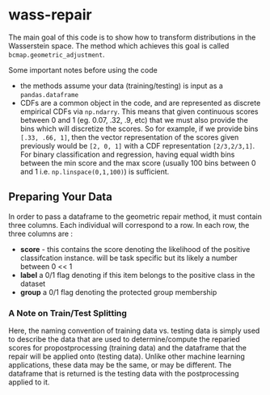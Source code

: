 # wass-repair


The main goal of this code is to show how to transform distributions in the Wasserstein space. The method which achieves this goal is called `bcmap.geometric_adjustment`. 

Some important notes before using the code
* the methods assume your data (training/testing) is input as a `pandas.dataframe`
* CDFs are a common object in the code, and are represented as discrete empirical CDFs via `np.ndarry`.  This means that given continuous scores between 0 and 1 (eg. 0.07, .32, .9, etc) that we must also provide the bins which will discretize the scores. So for example, if we provide bins `[.33, .66, 1]`, then the vector representation of the scores given previously would be `[2, 0, 1]` with a CDF representation `[2/3,2/3,1]`.  For binary classification and regression, having equal width bins between the min score and the max score (usually 100 bins between 0 and 1 i.e. `np.linspace(0,1,100)`) is sufficient. 


## Preparing Your Data 
In order to pass a dataframe to the geometric repair method, it must contain three columns.  Each individual will correspond to a row.  In each row, the three columns are :
* **score** - this contains the score denoting the likelihood of the positive classifcation instance. will be task specific but its likely a number between 0 << 1 
* **label** a 0/1 flag denoting if this item belongs to the positive class in the dataset 
* **group** a 0/1 flag denoting the protected group membership 

### A Note on Train/Test Splitting
Here, the naming convention of training data vs. testing data is simply used to describe the data that are used to determine/compute the reparied scores for propostprocessing (training data) and the dataframe that the repair will be applied onto (testing data).  Unlike other machine learning applications, these data may be the same, or may be different.  The dataframe that is returned is the testing data with the postprocessing applied to it. 
